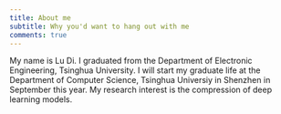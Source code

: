 ```yaml
---
title: About me
subtitle: Why you'd want to hang out with me
comments: true
---
```


My name is Lu Di. I graduated from the Department of Electronic Engineering, Tsinghua University. I will start my graduate life at the Department of Computer Science, Tsinghua Universiy in Shenzhen in September this year. My research interest is the compression of deep learning models.

